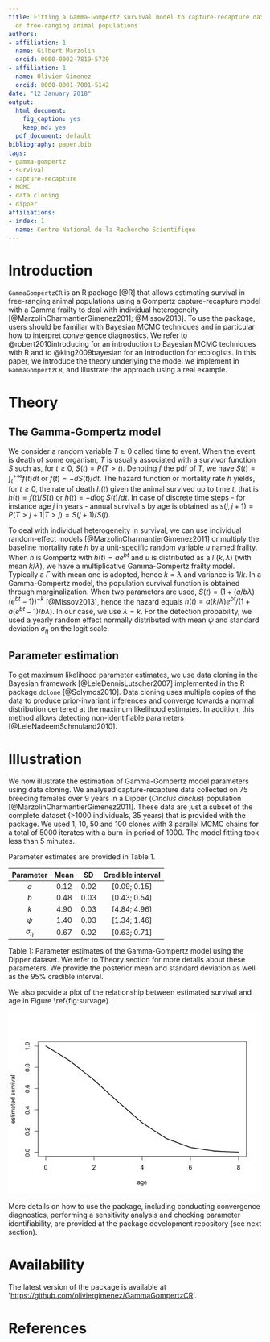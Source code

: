 ```yaml
---
title: Fitting a Gamma-Gompertz survival model to capture-recapture data collected
  on free-ranging animal populations
authors:
- affiliation: 1
  name: Gilbert Marzolin
  orcid: 0000-0002-7819-5739
- affiliation: 1
  name: Olivier Gimenez
  orcid: 0000-0001-7001-5142
date: "12 January 2018"
output:
  html_document:
    fig_caption: yes
    keep_md: yes
  pdf_document: default
bibliography: paper.bib
tags:
- gamma-gompertz
- survival
- capture-recapture
- MCMC
- data cloning
- dipper
affiliations:
- index: 1
  name: Centre National de la Recherche Scientifique
---
```


# Introduction
  
`GammaGompertzCR` is an R package [@R] that allows estimating survival in free-ranging animal populations using a Gompertz capture-recapture model with a Gamma frailty to deal with individual heterogeneity [@MarzolinCharmantierGimenez2011; @Missov2013]. To use the package, users should be familiar with Bayesian MCMC techniques and in particular how to interpret convergence diagnostics. We refer to @robert2010introducing for an introduction to Bayesian MCMC techniques with R and to @king2009bayesian for an introduction for ecologists. In this paper, we introduce the theory underlying the model we implement in `GammaGompertzCR`, and illustrate the approach using a real example. 

# Theory

## The Gamma-Gompertz model

We consider a random variable $T \geq 0$ called time to event. When the event is death of some organism, $T$ is usually associated with a survivor function $S$ such as, for $t\geq 0$, $S(t) = P(T>t)$. Denoting $f$ the pdf of $T$, we have $S(t)= \int_t^{+ \infty }{f(t)dt}$ or $f(t)=-dS(t)/dt$. The hazard function or mortality rate $h$ yields, for $t \geq 0$, the rate of death $h(t)$ given the animal survived up to time $t$, that is $h(t) = f(t)/S(t)$ or $h(t) = -d\log{S(t)}/dt$. In case of discrete time steps - for instance age $j$ in years - annual survival $s$ by age is obtained as $s(j,j+1) = P(T > j+1|T>j) = S(j+1)/S(j)$. 

To deal with individual heterogeneity in survival, we can use individual random-effect models [@MarzolinCharmantierGimenez2011] or multiply the baseline mortality rate $h$ by a unit-specific random variable $u$ named frailty. When $h$ is Gompertz with $h(t) = a e^{b t}$ and $u$ is distributed as a $\Gamma(k,\lambda)$ (with mean $k/\lambda$), we have a multiplicative Gamma-Gompertz frailty model. Typically a $\Gamma$ with mean one is adopted, hence $k = \lambda$ and variance is $1/k$. In a Gamma-Gompertz model, the population survival function is obtained through marginalization. When two parameters are used, $S(t)= (1+(a/b\lambda)(e^{bt}-1))^{-k}$ [@Missov2013], hence the hazard equals $h(t)=a(k/\lambda)e^{bt}/(1+a(e^{bt}-1)/b\lambda)$. In our case, we use $\lambda = k$. For the detection probability, we used a yearly random effect normally distributed with mean $\psi$ and standard deviation $\sigma_{\eta}$ on the logit scale.

## Parameter estimation

To get maximum likelihood parameter estimates, we use data cloning in the Bayesian framework [@LeleDennisLutscher2007] implemented in the R package `dclone` [@Solymos2010]. Data cloning uses multiple copies of the data to produce prior-invariant inferences and converge towards a normal distribution centered at the maximum likelihood estimates. In addition, this method allows detecting non-identifiable parameters [@LeleNadeemSchmuland2010]. 

# Illustration

We now illustrate the estimation of Gamma-Gompertz model parameters using data cloning. We analysed capture-recapture data collected on 75 breeding females over 9 years in a Dipper (*Cinclus cinclus*) population [@MarzolinCharmantierGimenez2011]. These data are just a subset of the complete dataset (>1000 individuals, 35 years) that is provided with the package. We used 1, 10, 50 and 100 clones with 3 parallel MCMC chains for a total of 5000 iterates with a burn-in period of 1000. The model fitting took less than 5 minutes.

Parameter estimates are provided in Table 1. 

| Parameter  | Mean | SD | Credible interval |
| :---------: | :---: | :-: | :----------------: |
| $a$ | 0.12 | 0.02 | [0.09; 0.15] |
| $b$ | 0.48 | 0.03 | [0.43; 0.54] |
| $k$ | 4.90 | 0.03 | [4.84; 4.96] |
| $\psi$ | 1.40 | 0.03 | [1.34; 1.46] |
| $\sigma_{\eta}$ | 0.67 | 0.02 | [0.63; 0.71] |

Table 1: Parameter estimates of the Gamma-Gompertz model using the Dipper dataset. We refer to Theory section for more details about these parameters. We provide the posterior mean and standard deviation as well as the $95\%$ credible interval.

We also provide a plot of the relationship between estimated survival and age in Figure \ref{fig:survage}.

![The relationship between Dipper survival and age as estimated by the Gamma-Gompertz model.\label{fig:survage}](fig_agesurvival.png)

More details on how to use the package, including conducting convergence diagnostics, performing a sensitivity analysis and checking parameter identifiability, are provided at the package development repository (see next section). 

# Availability

The latest version of the package is available at 'https://github.com/oliviergimenez/GammaGompertzCR'.

# References
